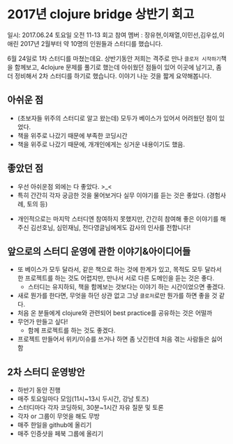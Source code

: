 2017년 clojure bridge 상반기 회고
==================

일시: 2017.06.24 토요일 오전 11-13
회고 참여 멤버 : 장유현,이재열,이민선,김우섭,이애린
2017년 2월부터 약 10명의 인원들과 스터디를 했습니다.

6월 24일로 1차 스터디를 마쳤는데요.
상반기동안 저희는 격주로 만나 `클로저 시작하기`책을 함께보고,
4clojure 문제를 풀기로 했는데
아쉬웠던 점들이 있어 이곳에 남기고, 좀 더 정비해서 2차 스터디를 하기로 했습니다.
이야기 나눈 것을 짧게 요약해봅니다.

## 아쉬운 점

- (초보자들 위주의 스터디로 알고 왔는데) 모두가 베이스가 있어서 어려웠던 점이 있었다.
- 책을 위주로 나갔기 때문에 부족한 코딩시간
- 책을 위주로 나갔기 때문에, 개개인에게는 싱거운 내용이기도 했음.

## 좋았던 점

- 우선 아쉬운점 외에는 다 좋았다. >_<
- 특히 간간히 각자 궁금한 것을 물어보거다 실무 이야기를 듣는 것은 좋았다. (경험사례, 토의 등)


* 개인적으로는 마지막 스터디엔 참여하지 못했지만, 간간히 참여해 좋은 이야기를 해주신
김선호님, 심민재님, 전다영글님에게도 감사의 인사를 전합니다!

## 앞으로의 스터디 운영에 관한 이야기&아이디어들

- 또 베이스가 모두 달라서, 같은 책으로 하는 것에 한계가 있고, 목적도 모두 달라서 한 프로젝트를 하는 것도 어렵지만,
만나서 서로 다른 도메인을 듣는 것은 좋다.
  - 스터디는 유지하되, 책을 함께보는 것보다는 이야기 하는 시간이었으면 좋겠다.
- 새로 뭔가를 한다면, 무엇을 하던 상관 없고 그냥 `클로저`로만 뭔가를 하면 좋을 것 같다.
- 처음 온 분들에게 clojure와 관련되어 best practice를 공유하는 것은 어떨까
- 무언가 만들고 싶다!
  - 함께 프로젝트를 하는 것도 좋겠다.
- 프로젝트 만들어서 위키/이슈를 쓰거나 하면 좀 낫긴한데 처음 겪는 사람들은 싫어함


## 2차 스터디 운영방안

- 하반기 동안 진행
- 매주 토요일마다 모임(11시~13시 두시간, 강남 토즈)
- 스터디마다 각자 코딩하되, 30분~1시간 자유 질문 및 토론
- 각자 or 그룹이 무엇을 해도 무방
- 매주 한일을 github에 올리기
- 매주 인증샷을 페북 그룹에 올리기
